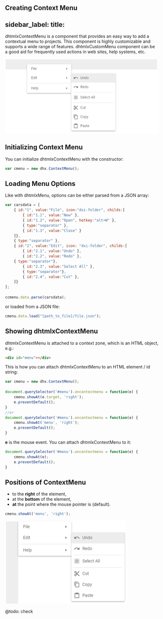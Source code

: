 Creating Context Menu
---
sidebar_label: 
title: 
---          

dhtmlxContextMenu is a component that provides an easy way to add a contextual menu to projects. This component is highly customizable and supports a wide range of features. dhtmlxCustomMenu component can be a good aid for frequently used actions in web sites, help systems, etc.

![DHX Context Menu](../assets/menu/context.png)

## Initializing Context Menu

You can initialize dhtmlxContextMenu with the constructor:

~~~js
var cmenu = new dhx.ContextMenu();
~~~

## Loading Menu Options

Like with dhtmlxMenu, options can be either parsed from a JSON array:

~~~js
var carsdata = [
  	{ id:"1", value:"File", icon:"dxi-folder", childs:[
		{ id:"1.1", value:"New" },
		{ id:"1.2", value:"Open", hotkey:"alt+W" },
		{ type:"separator" },
		{ id:"1.3", value:"Close" }
  	]},
	{ type:"separator" },
	{ id:"2", value:"Edit", icon: "dxi-folder", childs:[
		{ id:"2.1", value:"Undo" },
		{ id:"2.2", value:"Redo" },
	{ type:"separator"},
		{ id:"2.3", value:"Select All" },
		{ type:"separator"},
		{ id:"2.4", value:"Cut" },
	]}
];

ccmenu.data.parse(carsdata);
~~~

or loaded from a JSON file:

~~~js
cmenu.data.load("[path_to_file]/file.json");
~~~

## Showing dhtmlxContextMenu

dhtmlxContextMenu is attached to a context zone, which is an HTML object, e.g.:

~~~html
<div id="menu"></div>
~~~

This is how you can attach dhtmlxContextMenu to an HTML element / id string:

~~~js
var cmenu = new dhx.ContextMenu();

document.querySelector('#menu').oncontextmenu = function(e) {
    cmenu.showAt(e.target, 'right');
    e.preventDefault();
}
//or
document.querySelector('#menu').oncontextmenu = function(e) {
    cmenu.showAt('menu', 'right');
    e.preventDefault();
}
~~~

**e** is the mouse event. You can attach dhtmlxContextMenu to it:

~~~js
document.querySelector('#menu').oncontextmenu = function(e) {
    cmenu.showAt(e);
    e.preventDefault();
}
~~~



## Positions of ContextMenu

<!-- dhtmlxContextMenu is shown with the [showAt()](todo) method. You can change the relative position of the menu by passing the second parameter of the method. A context menu can be shown: -->
- to the **right** of the element,
- at the **bottom** of the element,
- **at** the point where the mouse pointer is (default).

~~~js
cmenu.showAt('menu', 'right');
~~~

![DHX Context menu right position](../assets/menu/context_right.png)

@todo: check